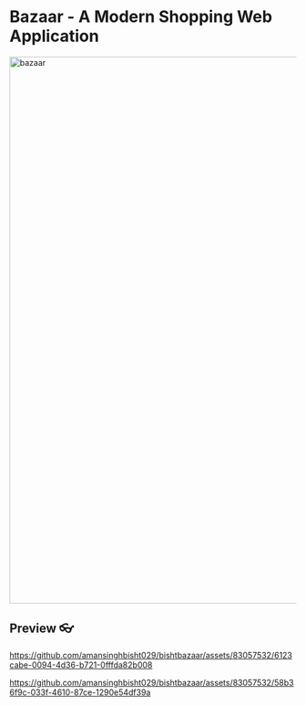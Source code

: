# Bazaar - A Modern Shopping Web Application
<img width="958" alt="bazaar" src="https://github.com/amansinghbisht029/bishtbazaar/assets/83057532/d18ebc3d-22ba-4dc7-b049-ce9649d540f6">

## Preview 👓
https://github.com/amansinghbisht029/bishtbazaar/assets/83057532/6123cabe-0094-4d36-b721-0fffda82b008

https://github.com/amansinghbisht029/bishtbazaar/assets/83057532/58b36f9c-033f-4610-87ce-1290e54df39a



